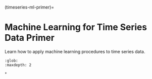 (timeseries-ml-primer)=
# Machine Learning for Time Series Data Primer

Learn how to apply machine learning procedures to time series data.

```{toctree}
:glob:
:maxdepth: 2

*
```
